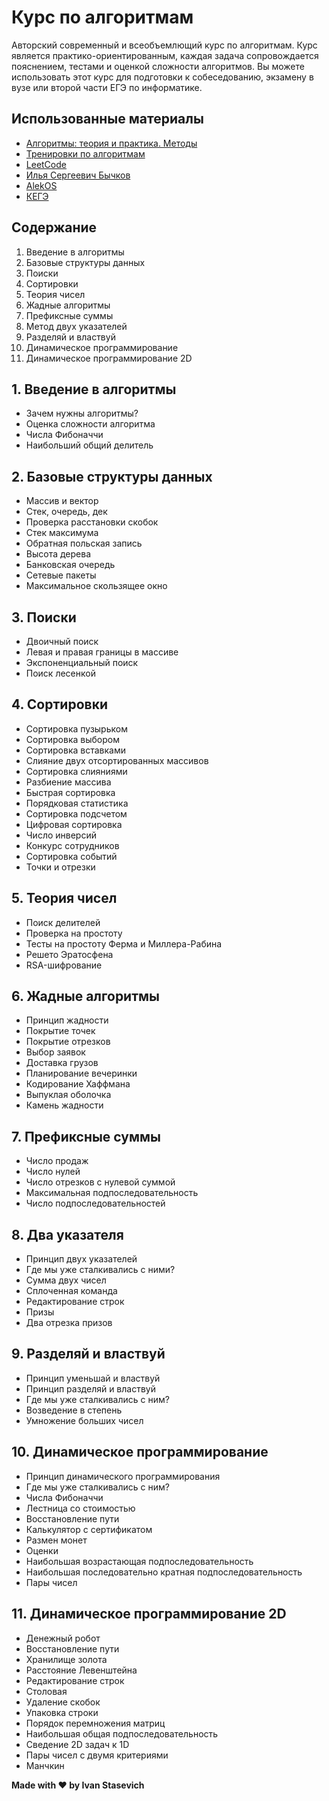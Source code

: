 # Курс по алгоритмам

Авторский современный и всеобъемлющий курс по алгоритмам. Курс является практико-ориентированным, каждая задача
сопровождается пояснением, тестами и оценкой сложности алгоритмов. Вы можете использовать этот курс для подготовки к
собеседованию, экзамену в вузе или второй части ЕГЭ по информатике.

## Использованные материалы

* [Алгоритмы: теория и практика. Методы](https://stepik.org/course/217)
* [Тренировки по алгоритмам](https://yandex.ru/yaintern/algorithm-training_2)
* [LeetCode](https://leetcode.com/)
* [Илья Сергеевич Бычков](https://www.hse.ru/org/persons/43923872)
* [AlekOS](https://www.youtube.com/@AlekOS/videos)
* [КЕГЭ](https://kompege.ru)

## Содержание

1. Введение в алгоритмы
2. Базовые структуры данных
3. Поиски
4. Сортировки
5. Теория чисел
6. Жадные алгоритмы
7. Префиксные суммы
8. Метод двух указателей
9. Разделяй и властвуй
10. Динамическое программирование
11. Динамическое программирование 2D

## 1. Введение в алгоритмы

- Зачем нужны алгоритмы?
- Оценка сложности алгоритма
- Числа Фибоначчи
- Наибольший общий делитель

## 2. Базовые структуры данных

- Массив и вектор
- Стек, очередь, дек
- Проверка расстановки скобок
- Стек максимума
- Обратная польская запись
- Высота дерева
- Банковская очередь
- Сетевые пакеты
- Максимальное скользящее окно

## 3. Поиски

- Двоичный поиск
- Левая и правая границы в массиве
- Экспоненциальный поиск
- Поиск лесенкой

## 4. Сортировки

- Сортировка пузырьком
- Сортировка выбором
- Сортировка вставками
- Слияние двух отсортированных массивов
- Сортировка слияниями
- Разбиение массива
- Быстрая сортировка
- Порядковая статистика
- Сортировка подсчетом
- Цифровая сортировка
- Число инверсий
- Конкурс сотрудников
- Сортировка событий
- Точки и отрезки

## 5. Теория чисел

- Поиск делителей
- Проверка на простоту
- Тесты на простоту Ферма и Миллера-Рабина
- Решето Эратосфена
- RSA-шифрование

## 6. Жадные алгоритмы

- Принцип жадности
- Покрытие точек
- Покрытие отрезков
- Выбор заявок
- Доставка грузов
- Планирование вечеринки
- Кодирование Хаффмана
- Выпуклая оболочка
- Камень жадности

## 7. Префиксные суммы

- Число продаж
- Число нулей
- Число отрезков с нулевой суммой
- Максимальная подпоследовательность
- Число подпоследовательностей

## 8. Два указателя

- Принцип двух указателей
- Где мы уже сталкивались с ними?
- Сумма двух чисел
- Сплоченная команда
- Редактирование строк
- Призы
- Два отрезка призов

## 9. Разделяй и властвуй

- Принцип уменьшай и властвуй
- Принцип разделяй и властвуй
- Где мы уже сталкивались с ним?
- Возведение в степень
- Умножение больших чисел

## 10. Динамическое программирование

- Принцип динамического программирования
- Где мы уже сталкивались с ним?
- Числа Фибоначчи
- Лестница со стоимостью
- Восстановление пути
- Калькулятор с сертификатом
- Размен монет
- Оценки
- Наибольшая возрастающая подпоследовательность
- Наибольшая последовательно кратная подпоследовательность
- Пары чисел

## 11. Динамическое программирование 2D

- Денежный робот
- Восстановление пути
- Хранилище золота
- Расстояние Левенштейна
- Редактирование строк
- Столовая
- Удаление скобок
- Упаковка строки
- Порядок перемножения матриц
- Наибольшая общая подпоследовательность
- Сведение 2D задач к 1D
- Пары чисел с двумя критериями
- Манчкин

**Made with ❤️ by Ivan Stasevich**
